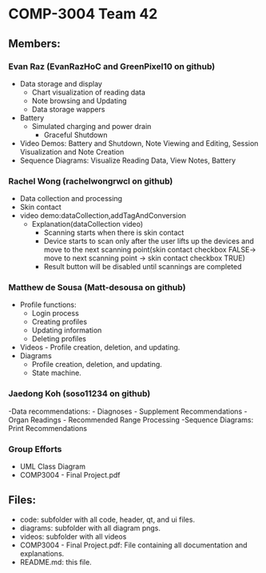 # COMP-3004 Team 42

## Members:

### Evan Raz (EvanRazHoC and GreenPixel10 on github)
- Data storage and display
	- Chart visualization of reading data
	- Note browsing and Updating
  	- Data storage wappers
- Battery
	- Simulated charging and power drain
    	- Graceful Shutdown
- Video Demos: Battery and Shutdown, Note Viewing and Editing, Session Visualization and Note Creation
- Sequence Diagrams: Visualize Reading Data, View Notes, Battery

### Rachel Wong (rachelwongrwcl on github)
- Data collection and processing 
- Skin contact
- video demo:dataCollection,addTagAndConversion
 	- Explanation(dataCollection video)
  		- Scanning starts when there is skin contact
  		- Device starts to scan only after the user lifts up the devices and move to the next scanning point(skin contact checkbox FALSE-> move to next scanning point -> skin contact checkbox TRUE)
  		- Result button will be disabled until scannings are completed

### Matthew de Sousa (Matt-desousa on github)
- Profile functions:
 	- Login process
 	- Creating profiles
 	- Updating information
 	- Deleting profiles
- Videos - Profile creation, deletion, and updating.
- Diagrams
	- Profile creation, deletion, and updating.
 	- State machine.

### Jaedong Koh (soso11234 on github)
-Data recommendations:
	- Diagnoses
	- Supplement Recommendations
 	- Organ Readings
  	- Recommended Range Processing
-Sequence Diagrams: Print Recommendations

### Group Efforts
- UML Class Diagram
- COMP3004 - Final Project.pdf

## Files:
- code: subfolder with all code, header, qt, and ui files.
- diagrams: subfolder with all diagram pngs.
- videos: subfolder with all videos
- COMP3004 - Final Project.pdf: File containing all documentation and explanations.
- README.md: this file.
